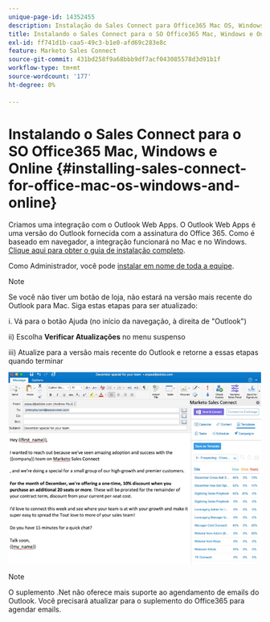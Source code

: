 ```yaml
---
unique-page-id: 14352455
description: Instalação do Sales Connect para Office365 Mac OS, Windows e Online - Documentação do Marketo - Documentação do produto
title: Instalando o Sales Connect para o SO Office365 Mac, Windows e Online
exl-id: ff741d1b-caa5-49c3-b1e0-afd69c283e8c
feature: Marketo Sales Connect
source-git-commit: 431bd258f9a68bbb9df7acf043085578d3d91b1f
workflow-type: tm+mt
source-wordcount: '177'
ht-degree: 0%

---
```


# Instalando o Sales Connect para o SO Office365 Mac, Windows e Online {#installing-sales-connect-for-office-mac-os-windows-and-online}

Criamos uma integração com o Outlook Web Apps. O Outlook Web Apps é uma versão do Outlook fornecida com a assinatura do Office 365. Como é baseado em navegador, a integração funcionará no Mac e no Windows. [Clique aqui para obter o guia de instalação completo](https://s3.amazonaws.com/tout-user-store/outlook-mac/assets/install_tout_add-in_outlook_mac.pdf).

Como Administrador, você pode [instalar em nome de toda a equipe](https://docs.microsoft.com/en-us/office365/admin/manage/manage-deployment-of-add-ins?view=o365-worldwide).

>[!NOTE]
>
>Se você não tiver um botão de loja, não estará na versão mais recente do Outlook para Mac. Siga estas etapas para ser atualizado:
>
>i. Vá para o botão Ajuda (no início da navegação, à direita de &quot;Outlook&quot;)
>
>ii) Escolha **Verificar Atualizações** no menu suspenso
>
>iii) Atualize para a versão mais recente do Outlook e retorne a essas etapas quando terminar

![](assets/one.png)

>[!NOTE]
>
>O suplemento .Net não oferece mais suporte ao agendamento de emails do Outlook. Você precisará atualizar para o suplemento do Office365 para agendar emails.
